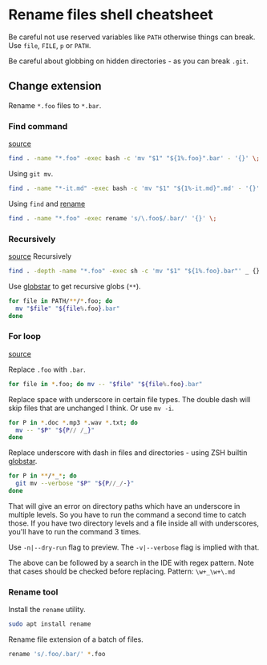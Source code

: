 # Rename files shell cheatsheet

Be careful not use reserved variables like `PATH` otherwise things can break. Use `file`, `FILE`, `p` or `PATH`.

Be careful about globbing on hidden directories - as you can break `.git`.


## Change extension

Rename `*.foo` files to `*.bar`.

### Find command

[source](https://stackoverflow.com/questions/21985492/recursively-change-file-extensions-in-bash)

```sh
find . -name "*.foo" -exec bash -c 'mv "$1" "${1%.foo}".bar' - '{}' \;
```

Using `git mv`.

```sh
find . -name "*-it.md" -exec bash -c 'mv "$1" "${1%-it.md}".md' - '{}' \;
```

Using `find` and [rename](#rename-tool)

```sh
find . -name "*.foo" -exec rename 's/\.foo$/.bar/' '{}' \;
```

### Recursively

[source](https://askubuntu.com/questions/35922/how-do-i-change-extension-of-multiple-files-recursively-from-the-command-line)
Recursively

```sh
find . -depth -name "*.foo" -exec sh -c 'mv "$1" "${1%.foo}.bar"' _ {} \;
```

Use [globstar](globstar.md) to get recursive globs (`**`).

```sh
for file in PATH/**/*.foo; do
  mv "$file" "${file%.foo}.bar"
done
```

### For loop

[source](https://www.howtogeek.com/423214/how-to-use-the-rename-command-on-linux/)

Replace `.foo` with `.bar`.

```sh
for file in *.foo; do mv -- "$file" "${file%.foo}.bar"
```

Replace space with underscore in certain file types. The double dash will skip files that are unchanged I think. Or use `mv -i`.

```sh
for P in *.doc *.mp3 *.wav *.txt; do
  mv -- "$P" "${P// /_}"
done
```

Replace underscore with dash in files and directories - using ZSH builtin [globstar](globstar.md).

```sh
for P in **/*_*; do
  git mv --verbose "$P" "${P//_/-}"
done
```

That will give an error on directory paths which have an underscore in multiple levels. So you have to run the command a second time to catch those. If you have two directory levels and a file inside all with underscores, you'll have to run the command 3 times.

Use `-n|--dry-run` flag to preview. The `-v|--verbose` flag is implied with that.

The above can be followed by a search in the IDE with regex pattern. Note that cases should be checked before replacing. Pattern: `\w+_\w+\.md`


### Rename tool

Install the `rename` utility.

```sh
sudo apt install rename
```

Rename file extension of a batch of files.


```sh
rename 's/.foo/.bar/' *.foo
```
